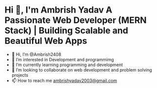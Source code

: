 <h1><b>Hi 👋, I'm Ambrish Yadav</b>
<b>A Passionate  Web Developer (MERN Stack) | Building Scalable and Beautiful Web Apps</b></h1>






- 👋 Hi, I’m @Ambrish2408
- 👀 I’m interested in Development and programmimg
- 🌱 I’m currently learning programming and development
- 💞️ I’m looking to collaborate on web development and problem solving projects
- 📫 How to reach me ambrishyadav2003@gmail.com
  
 
<!---
Ambrish2408/Ambrish2408 is a ✨ special ✨ repository because its `README.md` (this file) appears on your GitHub profile.
You can click the Preview link to take a look at your changes.
--->
